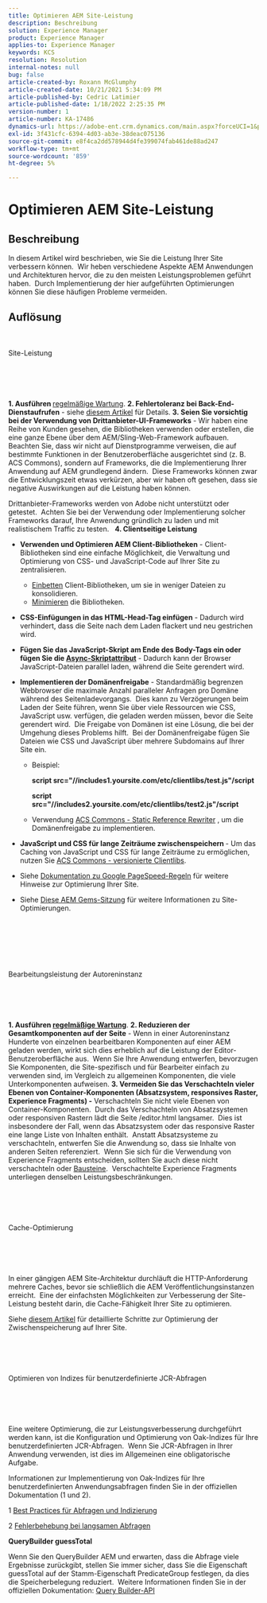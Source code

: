 ```yaml
---
title: Optimieren AEM Site-Leistung
description: Beschreibung
solution: Experience Manager
product: Experience Manager
applies-to: Experience Manager
keywords: KCS
resolution: Resolution
internal-notes: null
bug: false
article-created-by: Roxann McGlumphy
article-created-date: 10/21/2021 5:34:09 PM
article-published-by: Cedric Latimier
article-published-date: 1/18/2022 2:25:35 PM
version-number: 1
article-number: KA-17486
dynamics-url: https://adobe-ent.crm.dynamics.com/main.aspx?forceUCI=1&pagetype=entityrecord&etn=knowledgearticle&id=a788e014-9532-ec11-b6e5-000d3a5ba97a
exl-id: 3f431cfc-6394-4d03-ab3e-38deac075136
source-git-commit: e8f4ca2dd578944d4fe399074fab461de88ad247
workflow-type: tm+mt
source-wordcount: '859'
ht-degree: 5%

---
```


# Optimieren AEM Site-Leistung

## Beschreibung


In diesem Artikel wird beschrieben, wie Sie die Leistung Ihrer Site verbessern können.  Wir heben verschiedene Aspekte AEM Anwendungen und Architekturen hervor, die zu den meisten Leistungsproblemen geführt haben.  Durch Implementierung der hier aufgeführten Optimierungen können Sie diese häufigen Probleme vermeiden.


## Auflösung

<br><br>Site-Leistung<br><br><br><br> <br><br>
<b>1. Ausführen </b>[regelmäßige Wartung](https://helpx.adobe.com/de/experience-manager/kb/AEM6-Maintenance-Guide.html).
<b>2. Fehlertoleranz bei Back-End-Dienstaufrufen</b> - siehe [diesem Artikel](https://helpx.adobe.com/experience-manager/kb/backend-web-service-call-blocking-threads-AEM.html) für Details.
<b>3. Seien Sie vorsichtig bei der Verwendung von Drittanbieter-UI-Frameworks</b> - Wir haben eine Reihe von Kunden gesehen, die Bibliotheken verwenden oder erstellen, die eine ganze Ebene über dem AEM/Sling-Web-Framework aufbauen.  Beachten Sie, dass wir nicht auf Dienstprogramme verweisen, die auf bestimmte Funktionen in der Benutzeroberfläche ausgerichtet sind (z. B. ACS Commons), sondern auf Frameworks, die die Implementierung Ihrer Anwendung auf AEM grundlegend ändern.  Diese Frameworks können zwar die Entwicklungszeit etwas verkürzen, aber wir haben oft gesehen, dass sie negative Auswirkungen auf die Leistung haben können.

Drittanbieter-Frameworks werden von Adobe nicht unterstützt oder getestet.  Achten Sie bei der Verwendung oder Implementierung solcher Frameworks darauf, Ihre Anwendung gründlich zu laden und mit realistischem Traffic zu testen.  
<b>4. Clientseitige Leistung</b>

- <b>Verwenden und Optimieren AEM Client-Bibliotheken</b> - Client-Bibliotheken sind eine einfache Möglichkeit, die Verwaltung und Optimierung von CSS- und JavaScript-Code auf Ihrer Site zu zentralisieren.

   - [Einbetten](https://helpx.adobe.com/de/experience-manager/6-3/sites/developing/using/clientlibs.html) Client-Bibliotheken, um sie in weniger Dateien zu konsolidieren.
   - [Minimieren](https://helpx.adobe.com/experience-manager/6-3/sites/developing/using/clientlibs.html) die Bibliotheken.
- <b>CSS-Einfügungen in das HTML-Head-Tag einfügen</b> - Dadurch wird verhindert, dass die Seite nach dem Laden flackert und neu gestrichen wird.
- <b>Fügen Sie das JavaScript-Skript am Ende des Body-Tags ein oder fügen Sie die [Async-Skriptattribut](https://github.com/nateyolles/aem-clientlib-async)</b> - Dadurch kann der Browser JavaScript-Dateien parallel laden, während die Seite gerendert wird.
- <b>Implementieren der Domänenfreigabe</b> - Standardmäßig begrenzen Webbrowser die maximale Anzahl paralleler Anfragen pro Domäne während des Seitenladevorgangs.  Dies kann zu Verzögerungen beim Laden der Seite führen, wenn Sie über viele Ressourcen wie CSS, JavaScript usw. verfügen, die geladen werden müssen, bevor die Seite gerendert wird.  Die Freigabe von Domänen ist eine Lösung, die bei der Umgehung dieses Problems hilft.  Bei der Domänenfreigabe fügen Sie Dateien wie CSS und JavaScript über mehrere Subdomains auf Ihrer Site ein.

   - Beispiel:

      <b>script src=&quot;//includes1.yoursite.com/etc/clientlibs/test.js&quot;/script

      script src=&quot;//includes2.yoursite.com/etc/clientlibs/test2.js&quot;/script</b>
   - Verwendung [ACS Commons - Static Reference Rewriter](https://adobe-consulting-services.github.io/acs-aem-commons/features/utils-and-apis/static-reference-rewriter/index.html) , um die Domänenfreigabe zu implementieren.
- <b>JavaScript und CSS für lange Zeiträume zwischenspeichern </b>- Um das Caching von JavaScript und CSS für lange Zeiträume zu ermöglichen, nutzen Sie [ACS Commons - versionierte Clientlibs](https://adobe-consulting-services.github.io/acs-aem-commons/features/versioned-clientlibs/index.html).
- Siehe [Dokumentation zu Google PageSpeed-Regeln](https://developers.google.com/speed/docs/insights/rules) für weitere Hinweise zur Optimierung Ihrer Site.
- Siehe [Diese AEM Gems-Sitzung](https://docs.adobe.com/ddc/en/gems/aem-web-performance.html) für weitere Informationen zu Site-Optimierungen.

<br><br><br><br> <br><br>Bearbeitungsleistung der Autoreninstanz<br><br><br><br> <br><br>
<b>1. Ausführen [regelmäßige Wartung](https://helpx.adobe.com/experience-manager/kb/AEM6-Maintenance-Guide.html)</b>.
<b>2. Reduzieren der Gesamtkomponenten auf der Seite</b> - Wenn in einer Autoreninstanz Hunderte von einzelnen bearbeitbaren Komponenten auf einer AEM geladen werden, wirkt sich dies erheblich auf die Leistung der Editor-Benutzeroberfläche aus.  Wenn Sie Ihre Anwendung entwerfen, bevorzugen Sie Komponenten, die Site-spezifisch und für Bearbeiter einfach zu verwenden sind, im Vergleich zu allgemeinen Komponenten, die viele Unterkomponenten aufweisen.
<b>3. Vermeiden Sie das Verschachteln vieler Ebenen von Container-Komponenten (Absatzsystem, responsives Raster, Experience Fragments) -</b> Verschachteln Sie nicht viele Ebenen von Container-Komponenten.  Durch das Verschachteln von Absatzsystemen oder responsiven Rastern lädt die Seite /editor.html langsamer.  Dies ist insbesondere der Fall, wenn das Absatzsystem oder das responsive Raster eine lange Liste von Inhalten enthält.  Anstatt Absatzsysteme zu verschachteln, entwerfen Sie die Anwendung so, dass sie Inhalte von anderen Seiten referenziert.  Wenn Sie sich für die Verwendung von Experience Fragments entscheiden, sollten Sie auch diese nicht verschachteln oder [Bausteine](https://helpx.adobe.com/experience-manager/kt/sites/using/building-blocks-experience-fragment-feature-video-use.html).  Verschachtelte Experience Fragments unterliegen denselben Leistungsbeschränkungen.
<br><br><br><br> <br><br>Cache-Optimierung<br><br><br><br> <br><br>
In einer gängigen AEM Site-Architektur durchläuft die HTTP-Anforderung mehrere Caches, bevor sie schließlich die AEM Veröffentlichungsinstanzen erreicht.  Eine der einfachsten Möglichkeiten zur Verbesserung der Site-Leistung besteht darin, die Cache-Fähigkeit Ihrer Site zu optimieren.

Siehe [diesem Artikel](https://helpx.adobe.com/experience-manager/kb/optimizing-aem-site-caches.html) für detaillierte Schritte zur Optimierung der Zwischenspeicherung auf Ihrer Site.
<br><br><br><br> <br><br>Optimieren von Indizes für benutzerdefinierte JCR-Abfragen<br><br><br><br> <br><br>
Eine weitere Optimierung, die zur Leistungsverbesserung durchgeführt werden kann, ist die Konfiguration und Optimierung von Oak-Indizes für Ihre benutzerdefinierten JCR-Abfragen.  Wenn Sie JCR-Abfragen in Ihrer Anwendung verwenden, ist dies im Allgemeinen eine obligatorische Aufgabe.

Informationen zur Implementierung von Oak-Indizes für Ihre benutzerdefinierten Anwendungsabfragen finden Sie in der offiziellen Dokumentation (1 und 2).

1 [Best Practices für Abfragen und Indizierung](https://experienceleague.adobe.com/docs/experience-manager-65/deploying/practices/best-practices-for-queries-and-indexing.html?lang=de)

2 [Fehlerbehebung bei langsamen Abfragen](https://experienceleague.adobe.com/docs/experience-manager-65/developing/bestpractices/troubleshooting-slow-queries.html?lang=en)



<b>QueryBuilder guessTotal</b>

Wenn Sie den QueryBuilder AEM und erwarten, dass die Abfrage viele Ergebnisse zurückgibt, stellen Sie immer sicher, dass Sie die Eigenschaft guessTotal auf der Stamm-Eigenschaft PredicateGroup festlegen, da dies die Speicherbelegung reduziert.  Weitere Informationen finden Sie in der offiziellen Dokumentation: [Query Builder-API](https://experienceleague.adobe.com/docs/experience-manager-65/developing/platform/query-builder/querybuilder-api.html?lang=en#using-p-guesstotal-to-return-the-results)
